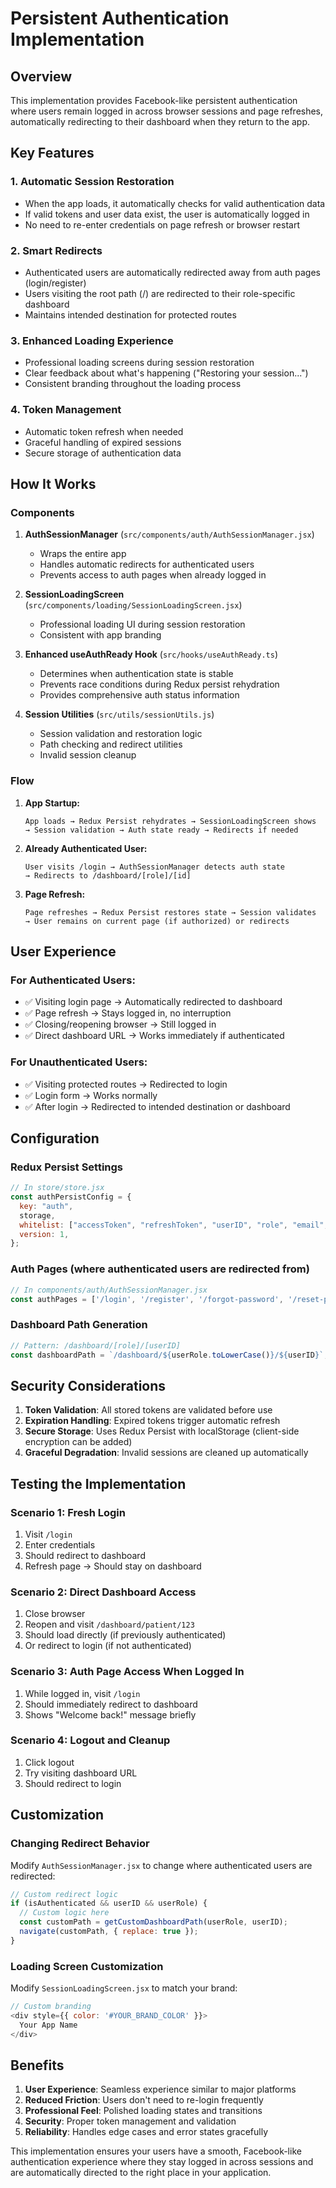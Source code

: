 # Persistent Authentication Implementation

## Overview
This implementation provides Facebook-like persistent authentication where users remain logged in across browser sessions and page refreshes, automatically redirecting to their dashboard when they return to the app.

## Key Features

### 1. **Automatic Session Restoration**
- When the app loads, it automatically checks for valid authentication data
- If valid tokens and user data exist, the user is automatically logged in
- No need to re-enter credentials on page refresh or browser restart

### 2. **Smart Redirects**
- Authenticated users are automatically redirected away from auth pages (login/register)
- Users visiting the root path (/) are redirected to their role-specific dashboard
- Maintains intended destination for protected routes

### 3. **Enhanced Loading Experience**
- Professional loading screens during session restoration
- Clear feedback about what's happening ("Restoring your session...")
- Consistent branding throughout the loading process

### 4. **Token Management**
- Automatic token refresh when needed
- Graceful handling of expired sessions
- Secure storage of authentication data

## How It Works

### Components

1. **AuthSessionManager** (`src/components/auth/AuthSessionManager.jsx`)
   - Wraps the entire app
   - Handles automatic redirects for authenticated users
   - Prevents access to auth pages when already logged in

2. **SessionLoadingScreen** (`src/components/loading/SessionLoadingScreen.jsx`)
   - Professional loading UI during session restoration
   - Consistent with app branding

3. **Enhanced useAuthReady Hook** (`src/hooks/useAuthReady.ts`)
   - Determines when authentication state is stable
   - Prevents race conditions during Redux persist rehydration
   - Provides comprehensive auth status information

4. **Session Utilities** (`src/utils/sessionUtils.js`)
   - Session validation and restoration logic
   - Path checking and redirect utilities
   - Invalid session cleanup

### Flow

1. **App Startup:**
   ```
   App loads → Redux Persist rehydrates → SessionLoadingScreen shows
   → Session validation → Auth state ready → Redirects if needed
   ```

2. **Already Authenticated User:**
   ```
   User visits /login → AuthSessionManager detects auth state
   → Redirects to /dashboard/[role]/[id]
   ```

3. **Page Refresh:**
   ```
   Page refreshes → Redux Persist restores state → Session validates
   → User remains on current page (if authorized) or redirects
   ```

## User Experience

### For Authenticated Users:
- ✅ Visiting login page → Automatically redirected to dashboard
- ✅ Page refresh → Stays logged in, no interruption
- ✅ Closing/reopening browser → Still logged in
- ✅ Direct dashboard URL → Works immediately if authenticated

### For Unauthenticated Users:
- ✅ Visiting protected routes → Redirected to login
- ✅ Login form → Works normally
- ✅ After login → Redirected to intended destination or dashboard

## Configuration

### Redux Persist Settings
```javascript
// In store/store.jsx
const authPersistConfig = {
  key: "auth",
  storage,
  whitelist: ["accessToken", "refreshToken", "userID", "role", "email", "username", "profile", "preferences"],
  version: 1,
};
```

### Auth Pages (where authenticated users are redirected from)
```javascript
// In components/auth/AuthSessionManager.jsx
const authPages = ['/login', '/register', '/forgot-password', '/reset-password'];
```

### Dashboard Path Generation
```javascript
// Pattern: /dashboard/[role]/[userID]
const dashboardPath = `/dashboard/${userRole.toLowerCase()}/${userID}`;
```

## Security Considerations

1. **Token Validation**: All stored tokens are validated before use
2. **Expiration Handling**: Expired tokens trigger automatic refresh
3. **Secure Storage**: Uses Redux Persist with localStorage (client-side encryption can be added)
4. **Graceful Degradation**: Invalid sessions are cleaned up automatically

## Testing the Implementation

### Scenario 1: Fresh Login
1. Visit `/login`
2. Enter credentials
3. Should redirect to dashboard
4. Refresh page → Should stay on dashboard

### Scenario 2: Direct Dashboard Access
1. Close browser
2. Reopen and visit `/dashboard/patient/123`
3. Should load directly (if previously authenticated)
4. Or redirect to login (if not authenticated)

### Scenario 3: Auth Page Access When Logged In
1. While logged in, visit `/login`
2. Should immediately redirect to dashboard
3. Shows "Welcome back!" message briefly

### Scenario 4: Logout and Cleanup
1. Click logout
2. Try visiting dashboard URL
3. Should redirect to login

## Customization

### Changing Redirect Behavior
Modify `AuthSessionManager.jsx` to change where authenticated users are redirected:

```javascript
// Custom redirect logic
if (isAuthenticated && userID && userRole) {
  // Custom logic here
  const customPath = getCustomDashboardPath(userRole, userID);
  navigate(customPath, { replace: true });
}
```

### Loading Screen Customization
Modify `SessionLoadingScreen.jsx` to match your brand:

```javascript
// Custom branding
<div style={{ color: '#YOUR_BRAND_COLOR' }}>
  Your App Name
</div>
```

## Benefits

1. **User Experience**: Seamless experience similar to major platforms
2. **Reduced Friction**: Users don't need to re-login frequently
3. **Professional Feel**: Polished loading states and transitions
4. **Security**: Proper token management and validation
5. **Reliability**: Handles edge cases and error states gracefully

This implementation ensures your users have a smooth, Facebook-like authentication experience where they stay logged in across sessions and are automatically directed to the right place in your application.
